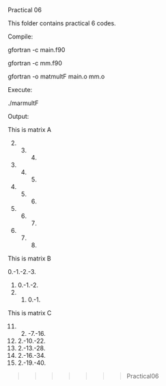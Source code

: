 Practical 06

This folder contains practical 6 codes.

Compile:

gfortran -c main.f90

gfortran -c mm.f90

gfortran -o matmultF main.o mm.o

Execute:

./marmultF

Output:


This is matrix A


 2. 3. 4.
 3. 4. 5.
 4. 5. 6.
 5. 6. 7.
 6. 7. 8.

This is matrix B


 0.-1.-2.-3.
 1. 0.-1.-2.
 2. 1. 0.-1.

This is matrix C


 11.  2. -7.-16.
 14.  2.-10.-22.
 17.  2.-13.-28.
 20.  2.-16.-34.
 23.  2.-19.-40.
>>>>>>> Practical06
